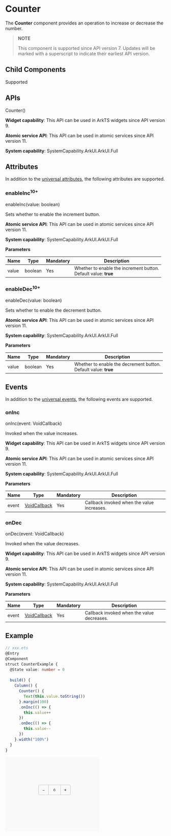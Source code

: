 # Counter

The **Counter** component provides an operation to increase or decrease the number.

>  **NOTE**
>
> This component is supported since API version 7. Updates will be marked with a superscript to indicate their earliest API version.


## Child Components

Supported


## APIs

Counter()

**Widget capability**: This API can be used in ArkTS widgets since API version 9.

**Atomic service API**: This API can be used in atomic services since API version 11.

**System capability**: SystemCapability.ArkUI.ArkUI.Full

## Attributes

In addition to the [universal attributes](ts-universal-attributes-size.md), the following attributes are supported.

### enableInc<sup>10+</sup>

enableInc(value: boolean)

Sets whether to enable the increment button.

**Atomic service API**: This API can be used in atomic services since API version 11.

**System capability**: SystemCapability.ArkUI.ArkUI.Full

**Parameters**

| Name| Type   | Mandatory| Description                                 |
| ------ | ------- | ---- | ------------------------------------- |
| value  | boolean | Yes  | Whether to enable the increment button.<br>Default value: **true**|

### enableDec<sup>10+</sup>

enableDec(value: boolean)

Sets whether to enable the decrement button.

**Atomic service API**: This API can be used in atomic services since API version 11.

**System capability**: SystemCapability.ArkUI.ArkUI.Full

**Parameters**

| Name| Type   | Mandatory| Description                                 |
| ------ | ------- | ---- | ------------------------------------- |
| value  | boolean | Yes  | Whether to enable the decrement button.<br>Default value: **true**|

## Events

In addition to the [universal events](ts-universal-events-click.md), the following events are supported.

### onInc

onInc(event: VoidCallback)

Invoked when the value increases.

**Widget capability**: This API can be used in ArkTS widgets since API version 9.

**Atomic service API**: This API can be used in atomic services since API version 11.

**System capability**: SystemCapability.ArkUI.ArkUI.Full

**Parameters**

| Name| Type                                          | Mandatory| Description                                |
| ------ | --------------------------------------------- | ---- | ----------------------------------- |
| event  | [VoidCallback](ts-types.md#voidcallback12)    | Yes  | Callback invoked when the value increases.       |

### onDec

onDec(event: VoidCallback)

Invoked when the value decreases.

**Widget capability**: This API can be used in ArkTS widgets since API version 9.

**Atomic service API**: This API can be used in atomic services since API version 11.

**System capability**: SystemCapability.ArkUI.ArkUI.Full

**Parameters**

| Name| Type                                          | Mandatory| Description                                |
| ------ | --------------------------------------------- | ---- | ----------------------------------- |
| event  | [VoidCallback](ts-types.md#voidcallback12)    | Yes  | Callback invoked when the value decreases.       |


## Example

```ts
// xxx.ets
@Entry
@Component
struct CounterExample {
  @State value: number = 0

  build() {
    Column() {
      Counter() {
        Text(this.value.toString())
      }.margin(100)
      .onInc(() => {
        this.value++
      })
      .onDec(() => {
        this.value--
      })
    }.width("100%")
  }
}
```

![en-us_image_0000001212378424](figures/en-us_image_0000001212378424.gif)
